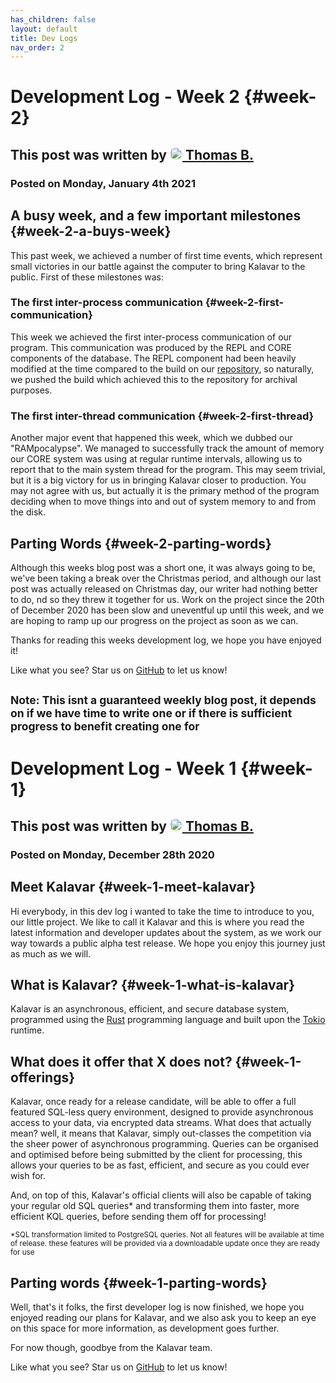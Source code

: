 ```yaml
---
has_children: false
layout: default
title: Dev Logs
nav_order: 2
---
```

# Development Log - Week 2 {#week-2}

## This post was written by [<img src="https://avatars3.githubusercontent.com/u/63651404?s=60&v=4" width="20px" style="border-radius:25px;">  Thomas B.](https://github.com/fatalcenturion) 
### Posted on Monday, January 4th 2021

## A busy week, and a few important milestones {#week-2-a-buys-week}
This past week, we achieved a number of first time events, which represent small victories in our battle against the computer to bring Kalavar to the public. First of these milestones was:
### The first inter-process communication {#week-2-first-communication}
This week we achieved the first inter-process communication of our program. This communication was produced by the REPL and CORE components of the database. The REPL component had been heavily modified at the time compared to the build on our [repository](https://github.com/fatalcenturion/kalavar-repl), so naturally, we pushed the build which achieved this to the repository for archival purposes.

### The first inter-thread communication {#week-2-first-thread}
Another major event that happened this week, which we dubbed our "RAMpocalypse". We managed to successfully track the amount of memory our CORE system was using at regular runtime intervals, allowing us to report that to the main system thread for the program. This may seem trivial, but it is a big victory for us in bringing Kalavar closer to production. You may not agree with us, but actually it is the primary method of the program deciding when to move things into and out of system memory to and from the disk.

## Parting Words {#week-2-parting-words}
Although this weeks blog post was a short one, it was always going to be, we've been taking a break over the Christmas period, and although our last post was actually released on Christmas day, our writer had nothing better to do, nd so they threw it together for us. Work on the project since the 20th of December 2020 has been slow and uneventful up until this week, and we are hoping to ramp up our progress on the project as soon as we can. 

Thanks for reading this weeks development log, we hope you have enjoyed it!

Like what you see? Star us on [GitHub](https://github.com/fatalcenturion/kalavar-core) to let us know!

<sup>Note: This isnt a guaranteed weekly blog post, it depends on if we have time to write one or if there is sufficient progress to benefit creating one for</sup>
----- 

# Development Log - Week 1 {#week-1}

## This post was written by [<img src="https://avatars3.githubusercontent.com/u/63651404?s=60&v=4" width="20px" style="border-radius:25px;">  Thomas B.](https://github.com/fatalcenturion) 
### Posted on Monday, December 28th 2020

## Meet Kalavar {#week-1-meet-kalavar}

Hi everybody, in this dev log i wanted to take the time to introduce to you, our little project. We like to call it Kalavar and this is where you read the latest information and developer updates about the system, as we work our way towards a public alpha test release. We hope you enjoy this journey just as much as we will.

## What is Kalavar? {#week-1-what-is-kalavar}
Kalavar is an asynchronous, efficient, and secure database system, programmed using the [Rust](https://rust-lang.org) programming language and built upon the [Tokio](https://tokio.rs/) runtime.

## What does it offer that X does not? {#week-1-offerings}
Kalavar, once ready for a release candidate, will be able to offer a full featured SQL-less query environment, designed to provide asynchronous access to your data, via encrypted data streams. What does that actually mean? well, it means that Kalavar, simply out-classes the competition via the sheer power of asynchronous programming. Queries can be organised and optimised before  being submitted by the client for processing, this allows your queries to be as fast, efficient, and secure as you could ever wish for.

And, on top of this, Kalavar's official clients will also be capable of taking your regular old SQL queries* and transforming them into faster, more efficient KQL queries, before sending them off for processing!

<sup>*SQL transformation limited to PostgreSQL queries. Not all features will be available at time of release. these features will be provided via a downloadable update once they are ready for use</sup>

## Parting words {#week-1-parting-words}
Well, that's it folks, the first developer log is now finished, we hope you enjoyed reading our plans for Kalavar, and we also ask you to keep an eye on this space for more information, as development goes further.

For now though, goodbye from the Kalavar team.

Like what you see? Star us on [GitHub](https://github.com/fatalcenturion/kalavar-core) to let us know!
